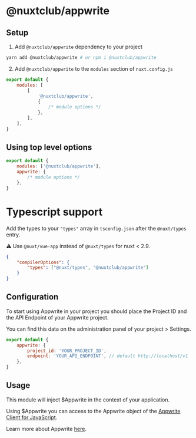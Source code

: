 # @nuxtclub/appwrite

## Setup

1. Add `@nuxtclub/appwrite` dependency to your project

```bash
yarn add @nuxtclub/appwrite # or npm i @nuxtclub/appwrite
```

2. Add `@nuxtclub/appwrite` to the `modules` section of `nuxt.config.js`


```javascript
export default {
	modules: [
		[
			'@nuxtclub/appwrite',
			{
				/* module options */
			},
		],
	],
}
```

## Using top level options

```javascript
export default {
	modules: ['@nuxtclub/appwrite'],
	appwrite: {
		/* module options */
	},
}
```

# Typescript support

Add the types to your `"types"` array in `tsconfig.json` after the `@nuxt/types` entry.

:warning: Use `@nuxt/vue-app` instead of `@nuxt/types` for nuxt < 2.9.

```json
{
	"compilerOptions": {
		"types": ["@nuxt/types", "@nuxtclub/appwrite"]
	}
}
```

## Configuration

To start using Appwrite in your project you should place the Project ID and the API Endpoint of your Appwrite project.

You can find this data on the administration panel of your project > Settings.

```javascript
export default {
	appwrite: {
		project_id: 'YOUR_PROJECT_ID',
		endpoint: 'YOUR_API_ENDPOINT', // default http://localhost/v1
	},
}
```

## Usage

This module will inject $Appwrite in the context of your application.

Using $Appwrite you can access to the Appwrite object of the [Appwrite Client for JavaScript](https://appwrite.io/docs/getting-started-for-web).

Learn more about Appwrite [here](https://appwrite.io/docs).

